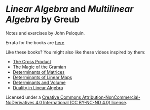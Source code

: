 # _Linear Algebra_ and _Multilinear Algebra_ by Greub
Notes and exercises by John Peloquin.

Errata for the books are [here](https://github.com/blargoner/math-algebra-greub-errata).

Like these books? You might also like these videos inspired by them:

- [The Cross Product](https://youtu.be/z2g5Mfyi48c)
- [The Magic of the Gramian](https://youtu.be/IOrqUQscNOQ)
- [Determinants of Matrices](https://youtu.be/QF-Q9WfW82o)
- [Determinants of Linear Maps](https://youtu.be/98-hH8aGMoU)
- [Determinants and Volume](https://youtu.be/9IswLDsEWFk)
- [Duality in Linear Algebra](https://youtu.be/eOIJzb7SItg)

Licensed under a [Creative Commons Attribution-NonCommercial-NoDerivatives 4.0 International (CC BY-NC-ND 4.0) license](http://creativecommons.org/licenses/by-nc-nd/4.0/).
